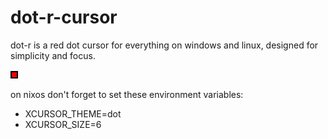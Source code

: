 # dot-r-cursor
dot-r is a red dot cursor for everything on windows and linux, designed for simplicity and focus.

<img src="./6.svg">

on nixos don't forget to set these environment variables:
- XCURSOR_THEME=dot
- XCURSOR_SIZE=6
